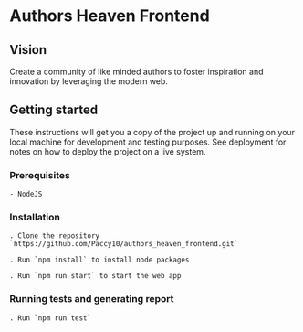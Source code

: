 # Authors Heaven Frontend

## Vision

Create a community of like minded authors to foster inspiration and innovation by leveraging the modern web.

## Getting started

These instructions will get you a copy of the project up and running on your local machine for development and testing purposes. See deployment for notes on how to deploy the project on a live system.

### Prerequisites

```
- NodeJS
```

### Installation

    . Clone the repository `https://github.com/Paccy10/authors_heaven_frontend.git`

    . Run `npm install` to install node packages

    . Run `npm run start` to start the web app

### Running tests and generating report

    . Run `npm run test`
